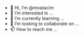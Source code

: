 - 👋 Hi, I’m @moatacim
- 👀 I’m interested in ...
- 🌱 I’m currently learning ...
- 💞️ I’m looking to collaborate on ...
- 📫 How to reach me ...

<!---
moatacim/moatacim is a ✨ special ✨ repository because its `README.md` (this file) appears on your GitHub profile.
You can click the Preview link to take a look at your changes.
--->
